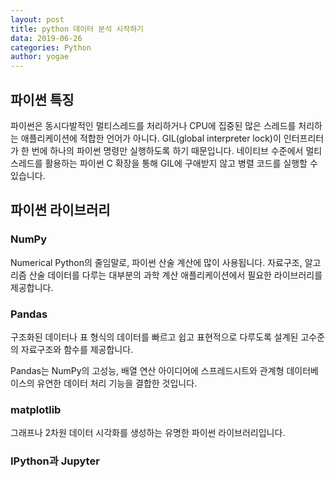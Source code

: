 ```yaml
---
layout: post
title: python 데이터 분석 시작하기
data: 2019-06-26
categories: Python
author: yogae
---
```


## 파이썬 특징

파이썬은 동시다발적인 멀티스레드를 처리하거나 CPU에 집중된 많은 스레드를 처리하는 애플리케이션에 적합한 언어가 아니다. GIL(global interpreter lock)이 인터프리터가 한 번에 하나의 파이썬 명령만 실행하도록 하기 때문입니다. 네이티브 수준에서 멀티스레드를 활용하는 파이썬 C 확장을 통해 GIL에 구애받지 않고 병렬 코드를 실행할 수 있습니다.

## 파이썬 라이브러리

### NumPy

Numerical Python의 줄임말로, 파이썬 산술 계산에 많이 사용됩니다. 자료구조, 알고리즘 산술 데이터를 다루는 대부분의 과학 계산 애플리케이션에서 필요한 라이브러리를 제공합니다.

### Pandas

구조화된 데이터나 표 형식의 데이터를 빠르고 쉽고 표현적으로 다루도록 설계된 고수준의 자료구조와 함수를 제공합니다.

Pandas는 NumPy의 고성능, 배열 연산 아이디어에 스프레드시트와 관계형 데이터베이스의 유연한 데이터 처리 기능을 결합한 것입니다.

### matplotlib

그래프나 2차원 데이터 시각화를 생성하는 유명한 파이썬 라이브러리입니다.

### IPython과 Jupyter

